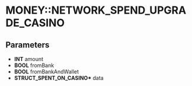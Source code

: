 # MONEY::NETWORK_SPEND_UPGRADE_CASINO

## Parameters
* **INT** amount
* **BOOL** fromBank
* **BOOL** fromBankAndWallet
* **STRUCT_SPENT_ON_CASINO\*** data
